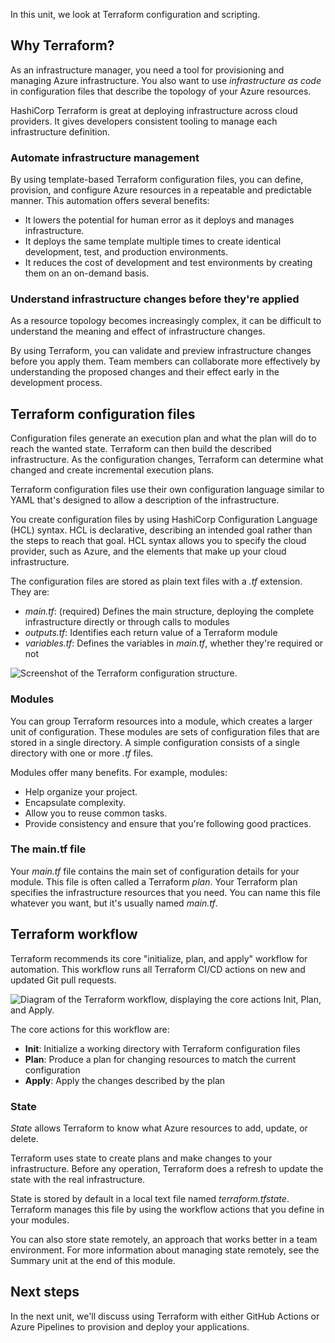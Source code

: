 In this unit, we look at Terraform configuration and scripting.

## Why Terraform?

As an infrastructure manager, you need a tool for provisioning and managing Azure infrastructure. You also want to use *infrastructure as code* in configuration files that describe the topology of your Azure resources.

HashiCorp Terraform is great at deploying infrastructure across cloud providers. It gives developers consistent tooling to manage each infrastructure definition.

### Automate infrastructure management

By using template-based Terraform configuration files, you can define, provision, and configure Azure resources in a repeatable and predictable manner. This automation offers several benefits:

- It lowers the potential for human error as it deploys and manages infrastructure.
- It deploys the same template multiple times to create identical development, test, and production environments.
- It reduces the cost of development and test environments by creating them on an on-demand basis.

### Understand infrastructure changes before they're applied

As a resource topology becomes increasingly complex, it can be difficult to understand the meaning and effect of infrastructure changes.

By using Terraform, you can validate and preview infrastructure changes before you apply them. Team members can collaborate more effectively by understanding the proposed changes and their effect early in the development process.

## Terraform configuration files

Configuration files generate an execution plan and what the plan will do to reach the wanted state. Terraform can then build the described infrastructure. As the configuration changes, Terraform can determine what changed and create incremental execution plans.

Terraform configuration files use their own configuration language similar to YAML that's designed to allow a description of the infrastructure.

You create configuration files by using HashiCorp Configuration Language (HCL) syntax. HCL is declarative, describing an intended goal rather than the steps to reach that goal. HCL syntax allows you to specify the cloud provider, such as Azure, and the elements that make up your cloud infrastructure.

The configuration files are stored as plain text files with a *.tf* extension. They are:

- *main.tf*: (required) Defines the main structure, deploying the complete infrastructure directly or through calls to modules
- *outputs.tf*: Identifies each return value of a Terraform module
- *variables.tf*: Defines the variables in *main.tf*, whether they're required or not

![Screenshot of the Terraform configuration structure.](../media/3-config.png)

### Modules

You can group Terraform resources into a module, which creates a larger unit of configuration. These modules are sets of configuration files that are stored in a single directory. A simple configuration consists of a single directory with one or more *.tf* files.

Modules offer many benefits. For example, modules:

- Help organize your project.
- Encapsulate complexity.
- Allow you to reuse common tasks.
- Provide consistency and ensure that you're following good practices.

### The main.tf file

Your *main.tf* file contains the main set of configuration details for your module. This file is often called a Terraform *plan*. Your Terraform plan specifies the infrastructure resources that you need. You can name this file whatever you want, but it's usually named *main.tf*.

## Terraform workflow

Terraform recommends its core "initialize, plan, and apply" workflow for automation. This workflow runs all Terraform CI/CD actions on new and updated Git pull requests.

![Diagram of the Terraform workflow, displaying the core actions Init, Plan, and Apply.](../media/3-workflow.png)

The core actions for this workflow are:

- **Init**: Initialize a working directory with Terraform configuration files
- **Plan**: Produce a plan for changing resources to match the current configuration
- **Apply**: Apply the changes described by the plan

### State

*State* allows Terraform to know what Azure resources to add, update, or delete.

Terraform uses state to create plans and make changes to your infrastructure. Before any operation, Terraform does a refresh to update the state with the real infrastructure.

State is stored by default in a local text file named *terraform.tfstate*. Terraform manages this file by using the workflow actions that you define in your modules.

You can also store state remotely, an approach that works better in a team environment. For more information about managing state remotely, see the Summary unit at the end of this module.

## Next steps

In the next unit, we'll discuss using Terraform with either GitHub Actions or Azure Pipelines to provision and deploy your applications.
